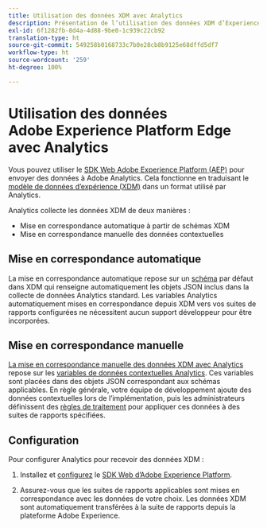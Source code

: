 ```yaml
---
title: Utilisation des données XDM avec Analytics
description: Présentation de l’utilisation des données XDM d’Experience Platform dans Adobe Analytics
exl-id: 6f1282fb-8d4a-4d88-9be0-1c939c22cb92
translation-type: ht
source-git-commit: 549258b0168733c7b0e28cb8b9125e68dffd5df7
workflow-type: ht
source-wordcount: '259'
ht-degree: 100%

---
```


# Utilisation des données Adobe Experience Platform Edge avec Analytics

Vous pouvez utiliser le [SDK Web Adobe Experience Platform (AEP)](https://docs.adobe.com/content/help/fr-FR/launch/using/extensions-ref/adobe-extension/aep-extension/overview.html) pour envoyer des données à Adobe Analytics. Cela fonctionne en traduisant le [modèle de données d’expérience (XDM)](https://docs.adobe.com/content/help/fr-FR/experience-platform/xdm/home.html) dans un format utilisé par Analytics.

Analytics collecte les données XDM de deux manières :

* Mise en correspondance automatique à partir de schémas XDM
* Mise en correspondance manuelle des données contextuelles

## Mise en correspondance automatique

La mise en correspondance automatique repose sur un [schéma](https://docs.adobe.com/content/help/fr-FR/experience-platform/xdm/schema/composition.html) par défaut dans XDM qui renseigne automatiquement les objets JSON inclus dans la collecte de données Analytics standard. Les variables Analytics automatiquement mises en correspondance depuis XDM vers vos suites de rapports configurées ne nécessitent aucun support développeur pour être incorporées.

## Mise en correspondance manuelle

[La mise en correspondance manuelle des données XDM avec Analytics](xdm-manual.md) repose sur les [variables de données contextuelles Analytics](../vars/page-vars/contextdata.md). Ces variables sont placées dans des objets JSON correspondant aux schémas applicables. En règle générale, votre équipe de développement ajoute des données contextuelles lors de l’implémentation, puis les administrateurs définissent des [règles de traitement](/help/admin/admin/c-processing-rules/c-processing-rules-configuration/t-processing-rules.md) pour appliquer ces données à des suites de rapports spécifiées.

## Configuration

Pour configurer Analytics pour recevoir des données XDM :

1. Installez et [configurez](https://docs.adobe.com/content/help/fr-FR/experience-platform/edge/fundamentals/configuring-the-sdk.html) le [SDK Web d’Adobe Experience Platform](https://docs.adobe.com/content/help/fr-FR/experience-platform/edge/fundamentals/installing-the-sdk.html).

2. Assurez-vous que les suites de rapports applicables sont mises en correspondance avec les données de votre choix. Les données XDM sont automatiquement transférées à la suite de rapports depuis la plateforme Adobe Experience.
